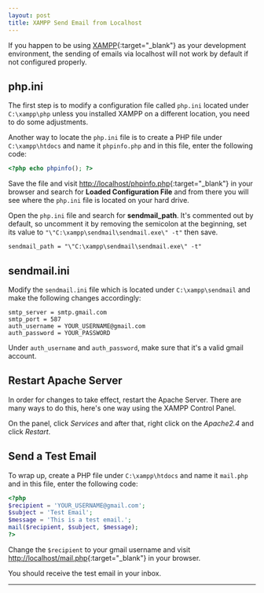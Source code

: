 ```yaml
---
layout: post
title: XAMPP Send Email from Localhost
---
```


If you happen to be using [XAMPP](https://www.apachefriends.org/index.html){:target="_blank"} as your development environment, the sending of emails via localhost will not work by default if not configured properly.

## php.ini

The first step is to modify a configuration file called `php.ini` located under `C:\xampp\php` unless you installed XAMPP on a different location, you need to do some adjustments.

Another way to locate the `php.ini` file is to create a PHP file under `C:\xampp\htdocs` and name it `phpinfo.php` and in this file, enter the following code:

```php
<?php echo phpinfo(); ?>
```

Save the file and visit [http://localhost/phpinfo.php](http://localhost/phpinfo.php){:target="_blank"} in your browser and search for **Loaded Configuration File** and from there you will see where the `php.ini` file is located on your hard drive.

Open the `php.ini` file and search for **sendmail_path**. It's commented out by default, so uncomment it by removing the semicolon at the beginning, set its value to `"\"C:\xampp\sendmail\sendmail.exe\" -t"` then save.

```
sendmail_path = "\"C:\xampp\sendmail\sendmail.exe\" -t"
```

## sendmail.ini

Modify the `sendmail.ini` file which is located under `C:\xampp\sendmail` and make the following changes accordingly:

```
smtp_server = smtp.gmail.com
smtp_port = 587
auth_username = YOUR_USERNAME@gmail.com
auth_password = YOUR_PASSWORD
```

Under `auth_username` and `auth_password`, make sure that it's a valid gmail account.

## Restart Apache Server

In order for changes to take effect, restart the Apache Server. There are many ways to do this, here's one way using the XAMPP Control Panel.

On the panel, click _Services_ and after that, right click on the _Apache2.4_ and click _Restart_.

## Send a Test Email

To wrap up, create a PHP file under `C:\xampp\htdocs` and name it `mail.php` and in this file, enter the following code:

```php
<?php
$recipient = 'YOUR_USERNAME@gmail.com';
$subject = 'Test Email';
$message = 'This is a test email.';
mail($recipient, $subject, $message);
?>
```

Change the `$recipient` to your gmail username and visit [http://localhost/mail.php](http://localhost/mail.php){:target="_blank"} in your browser.

You should receive the test email in your inbox.

----
